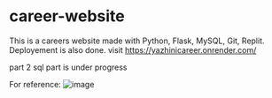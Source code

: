 # career-website
This is a careers website made with Python, Flask, MySQL, Git, Replit. Deployement is also done. visit https://yazhinicareer.onrender.com/

part 2 sql part is under progress

For reference:
![image](https://github.com/s-yazhini/career-website/assets/129972072/57bd5bea-a282-4bf3-b5fc-e54f150a7755)


